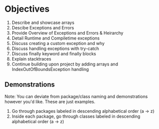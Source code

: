 # Objectives

1. Describe and showcase arrays
2. Descibe Exceptions and Errors
  1. Provide Overview of Exceptions and Errors & Heirarchy
  2. Detail Runtime and Compiletime exceptions
  3. Discuss creating a custom exception and why
  4. Discuss handling exceptions with try-catch
  5. Discuss finally keyword and finally blocks
3. Explain stacktraces
4. Continue building upon project by adding arrays and IndexOutOfBoundsException handling

## Demonstrations
Note: You can deviate from package/class naming and demonstrations however you'd like. These are just examples. 

1. Go through packages labeled in descending alphabetical order (a -> z)
2. Inside each package, go through classes labeled in descending alphabetical order (a -> z)